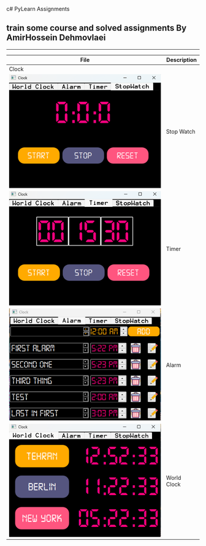 c# PyLearn Assignments
## train some course and solved assignments By AmirHossein Dehmovlaei

---
| File                                | Description |
|-------------------------------------|-------------|
 Clock                               |             |
| ![concentric](./res/stopwatch.png)  | Stop Watch  |
| ![concentric](./res/timer.png)      | Timer       |
| ![concentric](./res/alarm.png)      | Alarm       |
| ![concentric](./res/worldclock.png) | World Clock |

